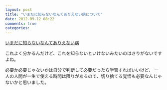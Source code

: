 ```yaml
---
layout: post
title: "いまだに知らないなんてありえない病について"
date: 2012-09-12 08:22
comments: true
categories:
---
```


[いまだに知らないなんてありえない病](http://blog.livedoor.jp/lalha/archives/50460223.html)

これよく分かるんだけど、これを知らないといけないみたいのはきりがないですよね。

必要か必要じゃないかは自分で判断して必要だったら学習すればいいけど、
一人の人間が一生で使える時間は限りがあるので、切り捨てる覚悟も必要なんじゃないかと思いました。
